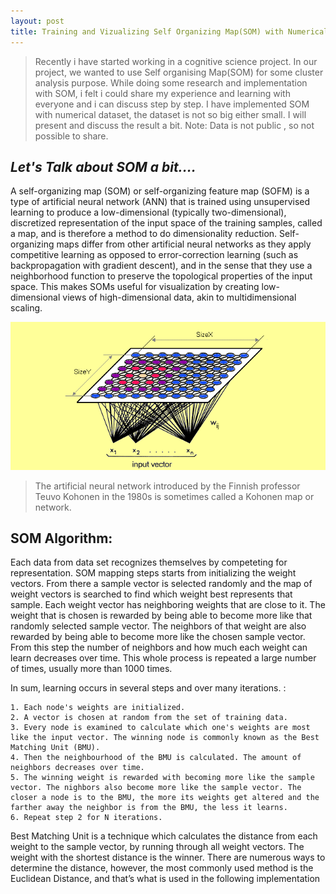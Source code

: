 ```yaml
---
layout: post
title: Training and Vizualizing Self Organizing Map(SOM) with Numerical Data
---
```


> Recently i have started working in a cognitive science project. In our project, we wanted to use Self organising Map(SOM) for some cluster 
>analysis purpose. While doing some research and implementation with SOM, i felt i could share my experience and learning with everyone and i 
>can discuss step by step. I have implemented SOM with numerical dataset, the dataset is not so big either small. I will present and discuss 
>the result a bit.
>Note: Data is not public , so not possible to share.  

## *Let's Talk about SOM a bit....*

A self-organizing map (SOM) or self-organizing feature map (SOFM) is a type of artificial neural network (ANN) that is trained using unsupervised learning to produce a low-dimensional (typically two-dimensional), discretized representation of the input space of the training samples, called a map, and is therefore a method to do dimensionality reduction. Self-organizing maps differ from other artificial neural networks as they apply competitive learning as opposed to error-correction learning (such as backpropagation with gradient descent), and in the sense that they use a neighborhood function to preserve the topological properties of the input space.
This makes SOMs useful for visualization by creating low-dimensional views of high-dimensional data, akin to multidimensional scaling.

![SOM](/images/SOmDR.png)


>The artificial neural network introduced by the Finnish professor Teuvo Kohonen in the 1980s is sometimes called a Kohonen map or network.

## SOM Algorithm:

Each data from data set recognizes themselves by competeting for representation. SOM mapping steps starts from initializing the weight vectors. From there a sample vector is selected randomly and the map of weight vectors is searched to find which weight best represents that sample. Each weight vector has neighboring weights that are close to it. The weight that is chosen is rewarded by being able to become more like that randomly selected sample vector. The neighbors of that weight are also rewarded by being able to become more like the chosen sample vector. From this step the number of neighbors and how much each weight can learn decreases over time. This whole process is repeated a large number of times, usually more than 1000 times. 

In sum, learning occurs in several steps and over many iterations. :

```
1. Each node's weights are initialized.
2. A vector is chosen at random from the set of training data.
3. Every node is examined to calculate which one's weights are most like the input vector. The winning node is commonly known as the Best Matching Unit (BMU).
4. Then the neighbourhood of the BMU is calculated. The amount of neighbors decreases over time.
5. The winning weight is rewarded with becoming more like the sample vector. The nighbors also become more like the sample vector. The closer a node is to the BMU, the more its weights get altered and the farther away the neighbor is from the BMU, the less it learns.
6. Repeat step 2 for N iterations.
```

Best Matching Unit is a technique which calculates the distance from each weight to the sample vector, by running through all weight vectors. The weight with the shortest distance is the winner. There are numerous ways to determine the distance, however, the most commonly used method is the Euclidean Distance, and that’s what is used in the following implementation